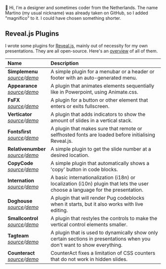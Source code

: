 👋 Hi, I'm a designer and sometimes coder from the Netherlands. The name Martino (my usual nickname) was already taken on GitHub, so I added "magnifico" to it. I could have chosen something shorter.


## Reveal.js Plugins

I wrote some plugins for [Reveal.js](http://revealjs.com), mainly out of necessity for my own presentations. They are all open-source. Here's an [overview](https://martinomagnifico.github.io) of all of them.


|Name|Description|
|:------------- |:------------- |
| **Simplemenu** <br> *[source](https://github.com/martinomagnifico/reveal.js-simplemenu)/[demo](https://martinomagnifico.github.io/reveal.js-simplemenu/demo.html)* | A simple plugin for a menubar or a header or footer with an auto-generated menu.|
| **Appearance** <br> *[source](https://github.com/martinomagnifico/reveal.js-appearance)/[demo](https://martinomagnifico.github.io/reveal.js-appearance/demo.html)* | A plugin that animates elements sequentially like in Powerpoint, using Animate.css. |
| **FsFX** <br> *[source](https://github.com/Martinomagnifico/reveal.js-fsfx)/[demo](https://martinomagnifico.github.io/reveal.js-fsfx/demo.html)* | A plugin for a button or other element that enters or exits fullscreen. |
| **Verticator** <br> *[source](https://github.com/Martinomagnifico/reveal.js-verticator)/[demo](https://martinomagnifico.github.io/reveal.js-verticator/demo.html)* | A plugin that adds indicators to show the amount of slides in a vertical stack.|
| **Fontsfirst** <br> *[source](https://github.com/Martinomagnifico/reveal.js-fontsfirst)/[demo](https://martinomagnifico.github.io/reveal.js-fontsfirst/demo.html)* | A plugin that makes sure that remote or selfhosted fonts are loaded before initialising Reveal.js.|
| **Relativenumber** <br> *[source](https://github.com/martinomagnifico/reveal.js-relativenumber)/[demo](https://martinomagnifico.github.io/reveal.js-relativenumber/demo.html)* | A simple plugin to get the slide number at a desired location.|
| **CopyCode** <br> *[source](https://github.com/Martinomagnifico/reveal.js-copycode)/[demo](https://martinomagnifico.github.io/reveal.js-copycode/demo.html)* | A simple plugin that automatically shows a 'copy' button in code blocks. |
| **Internation** <br> *[source](https://github.com/Martinomagnifico/reveal.js-internation)/[demo](https://martinomagnifico.github.io/reveal.js-internation/demo.html)* | A basic internationalization (i18n) or localization (i10n) plugin that lets the user choose a language for the presentation. |
| **Doghouse** <br> *[source](https://github.com/Martinomagnifico/reveal.js-doghouse)/[demo](https://martinomagnifico.github.io/reveal.js-doghouse/demo.html)* | A plugin that will render Pug codeblocks when it starts, but it also works with live editing. |
| **Smallcontrol** <br> *[source](https://github.com/Martinomagnifico/reveal.js-smallcontrol)/[demo](https://martinomagnifico.github.io/reveal.js-smallcontrol/demo.html)* | A plugin that restyles the controls to make the vertical control elements smaller. |
| **Tagteam** <br> *[source](https://github.com/Martinomagnifico/reveal.js-tagteam)/[demo](https://martinomagnifico.github.io/reveal.js-tagteam/demo.html)* | A plugin that is used to dynamically show only certain sections in presentations when you don't want to show everything. |  |
| **Counteract** <br> *[source](https://github.com/Martinomagnifico/reveal.js-counteract)/[demo](https://martinomagnifico.github.io/reveal.js-counteract/demo.html)* | CounterAct fixes a limitation of CSS counters that do not work in hidden slides. |

